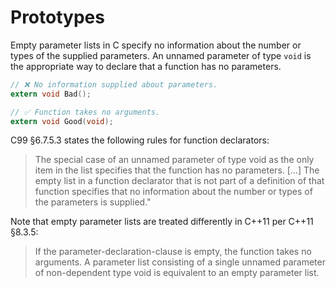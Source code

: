 # Prototypes

Empty parameter lists in C specify no information about the number or types of the
supplied parameters. An unnamed parameter of type `void` is the appropriate way to
declare that a function has no parameters.

```c
// ❌ No information supplied about parameters.
extern void Bad();

// ✅ Function takes no arguments.
extern void Good(void);
```

C99 §6.7.5.3 states the following rules for function declarators:
> The special case of an unnamed parameter of type void as the only item in the list
> specifies that the function has no parameters. […] The empty list in a function
> declarator that is not part of a definition of that function specifies that no
> information about the number or types of the parameters is supplied."

Note that empty parameter lists are treated differently in C++11 per C++11 §8.3.5:
> If the parameter-declaration-clause is empty, the function takes no arguments. A
> parameter list consisting of a single unnamed parameter of non-dependent type void
> is equivalent to an empty parameter list.
